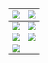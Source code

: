 | <img src="https://github-readme-stats.vercel.app/api/top-langs?username=ztirk&langs_count=10&layout=compact&hide_border=true" align="center"/> | <img src="https://github-readme-stats.vercel.app/api/wakatime?username=@ztirk" />|
| ------------ | ------------ |
| <img src="https://wakatime.com/share/@ztirk/c130029b-b134-43f9-ad38-87eb1d41ebeb.svg" align="center"/> | <img src="https://wakatime.com/share/@ztirk/efb8c388-90ba-4fe5-844a-79b88dfb5397.svg" />|
| <img src="https://github-readme-stats.vercel.app/api/wakatime?username=ztirk"/> | <img src="https://github-readme-stats.vercel.app/api/wakatime?username=@ztirk&layout=compact"/> |
| <img src="https://wakatime.com/share/@ztirk/3dae65d5-ee3c-4709-89f2-a0185fddc0e5.svg"/> |
